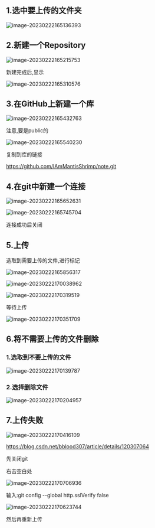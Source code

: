 ## 1.选中要上传的文件夹

![image-20230222165136393](../Typora/image-20230222165136393.png)



## 2.新建一个Repository

![image-20230222165215753](../Typora/image-20230222165215753.png)

新建完成后,显示

![image-20230222165310576](../Typora/image-20230222165310576.png)

## 3.在GitHub上新建一个库

![image-20230222165432763](../Typora/image-20230222165432763.png)

注意,要是public的

![image-20230222165540230](../Typora/image-20230222165540230.png)

复制到库的链接

https://github.com/IAmMantisShrimp/note.git



## 4.在git中新建一个连接



![image-20230222165652631](../Typora/image-20230222165652631.png)



![image-20230222165745704](../Typora/image-20230222165745704.png)



连接成功后关闭

## 5.上传

选取到需要上传的文件,进行标记

![image-20230222165856317](../Typora/image-20230222165856317.png)



![image-20230222170038962](../Typora/image-20230222170038962.png)

![image-20230222170319519](../Typora/image-20230222170319519.png)



等待上传

![image-20230222170351709](../Typora/image-20230222170351709.png)



## 6.将不需要上传的文件删除

### 1.选取到不要上传的文件

![image-20230222170139787](../Typora/image-20230222170139787.png)



### 2.选择删除文件

![image-20230222170204957](../Typora/image-20230222170204957.png)



## 7.上传失败

![image-20230222170416109](../Typora/image-20230222170416109.png)

https://blog.csdn.net/bblood307/article/details/120307064

先关闭git



右击空白处

![image-20230222170706936](../Typora/image-20230222170706936.png)



输入:git config --global http.sslVerify false

![image-20230222170623744](../Typora/image-20230222170623744.png)



然后再重新上传